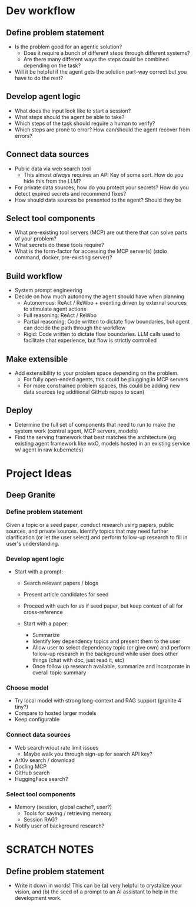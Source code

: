 # Dev workflow

## Define problem statement

- Is the problem good for an agentic solution?
  - Does it require a bunch of different steps through different systems?
  - Are there many different ways the steps could be combined depending on the task?
- Will it be helpful if the agent gets the solution part-way correct but you have to do the rest?

## Develop agent logic

- What does the input look like to start a session?
- What steps should the agent be able to take?
- Which steps of the task should require a human to verify?
- Which steps are prone to error? How can/should the agent recover from errors?

## Connect data sources

- Public data via web search tool
  - This almost _always_ requires an API Key of some sort. How do you hide this from the LLM?
- For private data sources, how do you protect your secrets? How do you detect expired secrets and recommend fixes?
- How should data sources be presented to the agent? Should they be

## Select tool components

- What pre-existing tool servers (MCP) are out there that can solve parts of your problem?
- What secrets do these tools require?
- What is the form-factor for accessing the MCP server(s) (stdio command, docker, pre-existing server)?

## Build workflow

- System prompt engineering
- Decide on how much autonomy the agent should have when planning
  - Autonomous: ReAct / ReWoo + eventing driven by external sources to stimulate agent actions
  - Full reasoning: ReAct / ReWoo
  - Partial reasoning: Code written to dictate flow boundaries, but agent can decide the path through the workflow
  - Rigid: Code written to dictate flow boundaries. LLM calls used to facilitate chat experience, but flow is strictly controlled

## Make extensible

- Add extensibility to your problem space depending on the problem.
  - For fully open-ended agents, this could be plugging in MCP servers
  - For more constrained problem spaces, this could be adding new data sources (eg additional GitHub repos to scan)

## Deploy

- Determine the full set of components that need to run to make the system work (central agent, MCP servers, models)
- Find the serving framework that best matches the architecture (eg existing agent framework like wxO, models hosted in an existing service w/ agent in raw kubernetes)

# Project Ideas

## Deep Granite

### Define problem statement

Given a topic or a seed paper, conduct research using papers, public sources, and private sources. Identify topics that may need further clarification (or let the user select) and perform follow-up research to fill in user's understanding.

### Develop agent logic

- Start with a prompt:

  - Search relevant papers / blogs
  - Present article candidates for seed
  - Proceed with each for as if seed paper, but keep context of all for cross-reference

  - Start with a paper:
    - Summarize
    - Identify key dependency topics and present them to the user
    - Allow user to select dependency topic (or give own) and perform follow-up research in the background while user does other things (chat with doc, just read it, etc)
    - Once follow up research available, summarize and incorporate in overall topic summary

### Choose model

- Try local model with strong long-context and RAG support (granite 4 tiny?)
- Compare to hosted larger models
- Keep configurable

### Connect data sources

- Web search w/out rate limit issues
  - Maybe walk you through sign-up for search API key?
- ArXiv search / download
- Docling MCP
- GitHub search
- HuggingFace search?

### Select tool components

- Memory (session, global cache?, user?)
  - Tools for saving / retrieving memory
  - Session RAG?
- Notify user of background research?

# SCRATCH NOTES

## Define problem statement

- Write it down in words! This can be (a) very helpful to crystalize your vision, and (b) the seed of a prompt to an AI assistant to help in the development work.

